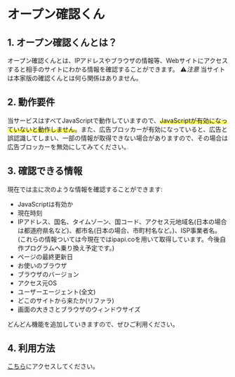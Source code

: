 # オープン確認くん
## 1. オープン確認くんとは？
オープン確認くんとは、IPアドレスやブラウザの情報等、Webサイトにアクセスすると相手のサイトにわかる情報を確認することができます。
:warning:*注意* 当サイトは本家版の確認くんとは何ら関係はありません。
## 2. 動作要件
当サービスはすべてJavaScriptで動作していますので、<span style="background: linear-gradient(transparent 50%, #ffff66 50%);">JavaScriptが有効になっていないと動作しません</span>。また、広告ブロッカーが有効になっていると、広告と誤認識してしまい、一部の情報が取得できない場合がありますので、その場合は広告ブロッカーを無効にしてみてください。
## 3. 確認できる情報
現在では主に次のような情報を確認することができます:
* JavaScriptは有効か
* 現在時刻
* IPアドレス、国名、タイムゾーン、国コード、アクセス元地域名(日本の場合は都道府県名など)、都市名(日本の場合、市町村名など。)、ISP事業者名。(これらの情報ついては今現在ではipapi.coを用いて取得しています。今後自作プログラムへ乗り換え予定です。)
* ページの最終更新日
* お使いのブラウザ
* ブラウザのバージョン
* アクセス元OS
* ユーザーエージェント(全文)
* どこのサイトから来たか(リファラ)
* 画面の大きさとブラウザのウィンドウサイズ

どんどん機能を追加していきますので、ぜひご利用ください。
## 4. 利用方法
[こちら](https://open-kakuninkun.github.io)にアクセスしてください。

